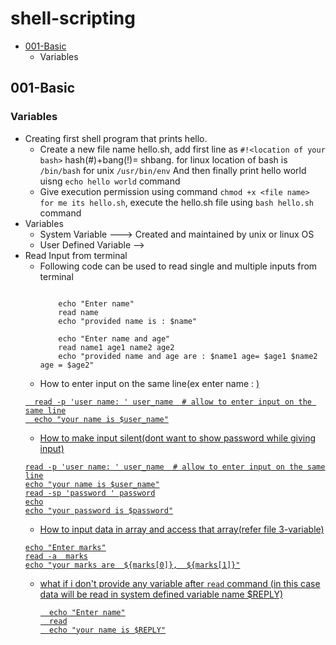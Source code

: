 # shell-scripting
- [001-Basic](#001-basic)
  - Variables


## 001-Basic

### Variables
- Creating first shell program that prints hello.
   - Create a new file name hello.sh, add first line as ```#!<location of your bash>``` hash(#)+bang(!)= shbang. for linux location of bash is ```/bin/bash``` for unix ```/usr/bin/env``` And then finally print hello world uisng ```echo hello world``` command
   - Give execution permission using command ```chmod +x <file name> for me its hello.sh```, execute the hello.sh file using ```bash hello.sh``` command
- Variables
   - System Variable ---> Created and maintained by unix or linux OS
   - User Defined Variable -->
- Read Input from terminal
   - Following code can be used to read single and multiple inputs from terminal
     ```

         echo "Enter name"
         read name
         echo "provided name is : $name"
         
         echo "Enter name and age"
         read name1 age1 name2 age2
         echo "provided name and age are : $name1 age= $age1 $name2 age = $age2"
     ```
   - How to enter input on the same line(ex enter name : <u want input here>)
    ```
      read -p 'user name: ' user_name  # allow to enter input on the same line
      echo "your name is $user_name"
    ```
   - How to make input silent(dont want to show password while giving input)
   ```
   read -p 'user name: ' user_name  # allow to enter input on the same line
   echo "your name is $user_name"
   read -sp 'password ' password
   echo
   echo "your password is $password"
   ```
  - How to input data in array and access that array(refer file 3-variable)
   ```
   echo "Enter marks"
   read -a  marks
   echo "your marks are  ${marks[0]},  ${marks[1]}"
   ```
  - what if i don't provide any variable after ```read``` command (in this case data will be read in  system defined variable name $REPLY)
    ```
      echo "Enter name"
      read
      echo "your name is $REPLY"
    ``` 
